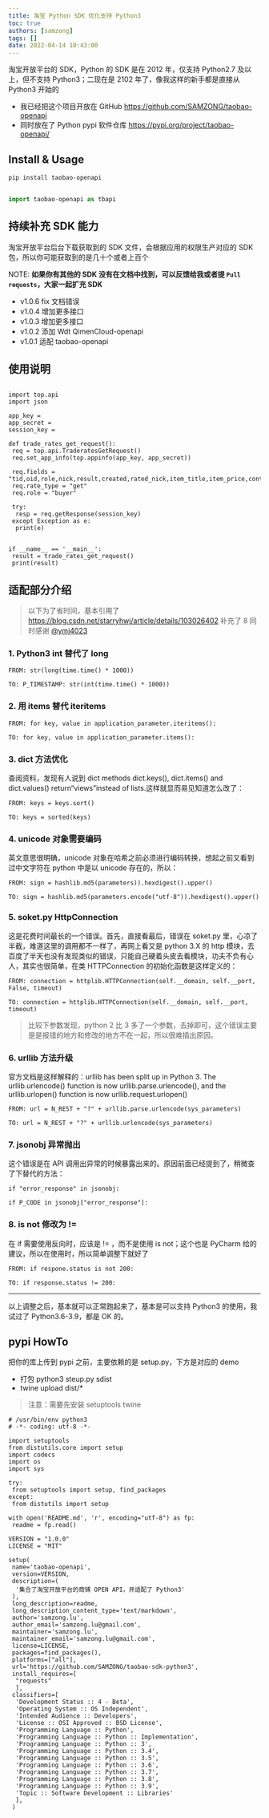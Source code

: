 ```yaml
---
title: 淘宝 Python SDK 优化支持 Python3
toc: true
authors: [samzong]
tags: []
date: 2022-04-14 10:43:00
---
```

淘宝开放平台的 SDK，Python 的 SDK 是在 2012 年，仅支持 Python2.7 及以上，但不支持 Python3；二现在是 2102 年了，像我这样的新手都是直接从 Python3 开始的

- 我已经把这个项目开放在 GitHub <https://github.com/SAMZONG/taobao-openapi>
- 同时放在了 Python pypi 软件仓库 <https://pypi.org/project/taobao-openapi/>

## Install & Usage

```bash
pip install taobao-openapi
```

```python

import taobao-openapi as tbapi

```

## 持续补充 SDK 能力

淘宝开放平台后台下载获取到的 SDK 文件，会根据应用的权限生产对应的 SDK 包，所以你可能获取到的是几十个或者上百个

NOTE: **如果你有其他的 SDK 没有在文档中找到，可以反馈给我或者提 `Pull requests`，大家一起扩充 SDK**

- v1.0.6 fix 文档错误
- v1.0.4 增加更多接口
- v1.0.3 增加更多接口
- v1.0.2 添加 Wdt QimenCloud-openapi
- v1.0.1 适配 taobao-openapi

## 使用说明

```python3

import top.api
import json

app_key = 
app_secret = 
session_key = 

def trade_rates_get_request():
 req = top.api.TraderatesGetRequest()
 req.set_app_info(top.appinfo(app_key, app_secret))
 
 req.fields = "tid,oid,role,nick,result,created,rated_nick,item_title,item_price,content,reply,num_iid"
 req.rate_type = "get"
 req.role = "buyer"
 
 try:
  resp = req.getResponse(session_key)
 except Exception as e:
  print(e)


if __name__ == '__main__':
 result = trade_rates_get_request()
 print(result)

```

## 适配部分介绍

> 以下为了省时间，基本引用了 <https://blog.csdn.net/starryhwj/article/details/103026402> 补充了 8
> 同时感谢 [@ymj4023](https://github.com/ymj4023)

### 1. Python3 int 替代了 long

```python3
FROM: str(long(time.time() * 1000))

TO: P_TIMESTAMP: str(int(time.time() * 1000))
```

### 2. 用 items 替代 iteritems

```python3
FROM: for key, value in application_parameter.iteritems():

TO: for key, value in application_parameter.items():
```

### 3. dict 方法优化

查阅资料，发现有人说到 dict methods dict.keys(), dict.items() and dict.values() return“views”instead of lists.这样就显而易见知道怎么改了：

```python3
FROM: keys = keys.sort()

TO: keys = sorted(keys)
```

### 4. unicode 对象需要编码

英文意思很明确，unicode 对象在哈希之前必须进行编码转换，想起之前又看到过中文字符在 python 中是以 unicode 存在的，所以：

```python3
FROM: sign = hashlib.md5(parameters)).hexdigest().upper()

TO: sign = hashlib.md5(parameters.encode("utf-8")).hexdigest().upper()
```

### 5. soket.py HttpConnection

这是花费时间最长的一个错误。首先，直接看最后，错误在 soket.py 里，心凉了半截，难道这里的调用都不一样了，再网上看又是 python 3.X 的 http 模块，去百度了半天也没有发现类似的错误，只能自己硬着头皮去看模块，功夫不负有心人，其实也很简单，在类 HTTPConnection 的初始化函数是这样定义的：

```python3
FROM: connection = httplib.HTTPConnection(self.__domain, self.__port, False, timeout)

TO: connection = httplib.HTTPConnection(self.__domain, self.__port, timeout)
```

> 比较下参数发现，python 2 比 3 多了一个参数，去掉即可，这个错误主要是是报错的地方和修改的地方不在一起，所以很难插出原因。

### 6. urllib 方法升级

官方文档是这样解释的：urllib has been split up in Python 3. The urllib.urlencode() function is now urllib.parse.urlencode(), and the urllib.urlopen() function is now urllib.request.urlopen()

```python3
FROM: url = N_REST + "?" + urllib.parse.urlencode(sys_parameters)

TO: url = N_REST + "?" + urllib.urlencode(sys_parameters)
```

### 7. jsonobj 异常抛出

这个错误是在 API 调用出异常的时候暴露出来的。原因前面已经提到了，稍微查了下替代的方法：

```python3
if "error_response" in jsonobj:

if P_CODE in jsonobj["error_response"]:
```

### 8. is not 修改为 !=

在 if 需要使用反向时，应该是 != ，而不是使用  is not；这个也是 PyCharm 给的建议，所以在使用时，所以简单调整下就好了

```python3
FROM: if respone.status is not 200:

TO: if response.status != 200:
```

---

以上调整之后，基本就可以正常跑起来了，基本是可以支持 Python3 的使用，我试过了 Python3.6-3.9，都是 OK 的。

## pypi HowTo

把你的库上传到 pypi 之前，主要依赖的是 setup.py，下方是对应的 demo

- 打包 python3 steup.py sdist
- twine upload dist/*

> 注意：需要先安装 setuptools twine

```python3
# /usr/bin/env python3
# -*- coding: utf-8 -*-

import setuptools
from distutils.core import setup
import codecs
import os
import sys

try:
 from setuptools import setup, find_packages
except:
 from distutils import setup

with open('README.md', 'r', encoding="utf-8") as fp:
 readme = fp.read()

VERSION = "1.0.0"
LICENSE = "MIT"

setup(
 name='taobao-openapi',
 version=VERSION,
 description=(
  '集合了淘宝开放平台的商铺 OPEN API，并适配了 Python3'
 ),
 long_description=readme,
 long_description_content_type='text/markdown',
 author='samzong.lu',
 author_email='samzong.lu@gmail.com',
 maintainer='samzong.lu',
 maintainer_email='samzong.lu@gmail.com',
 license=LICENSE,
 packages=find_packages(),
 platforms=["all"],
 url='https://github.com/SAMZONG/taobao-sdk-python3',
 install_requires=[
  "requests"
  ],
 classifiers=[
  'Development Status :: 4 - Beta',
  'Operating System :: OS Independent',
  'Intended Audience :: Developers',
  'License :: OSI Approved :: BSD License',
  'Programming Language :: Python',
  'Programming Language :: Python :: Implementation',
  'Programming Language :: Python :: 3',
  'Programming Language :: Python :: 3.4',
  'Programming Language :: Python :: 3.5',
  'Programming Language :: Python :: 3.6',
  'Programming Language :: Python :: 3.7',
  'Programming Language :: Python :: 3.8',
  'Programming Language :: Python :: 3.9',
  'Topic :: Software Development :: Libraries'
  ],
 )
```
